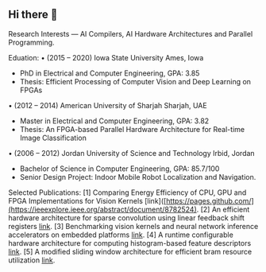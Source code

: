 ## Hi there 👋

 Research Interests — AI Compilers, AI Hardware Architectures and Parallel Programming.

Eduation:
• (2015 – 2020) Iowa State University Ames, Iowa
 - PhD in Electrical and Computer Engineering, GPA: 3.85 
 - Thesis: Efficient Processing of Computer Vision and Deep Learning on FPGAs

• (2012 – 2014) American University of Sharjah Sharjah, UAE
 - Master in Electrical and Computer Engineering, GPA: 3.82 
 - Thesis: An FPGA-based Parallel Hardware Architecture for Real-time Image Classification

• (2006 – 2012) Jordan University of Science and Technology Irbid, Jordan
 - Bachelor of Science in Computer Engineering, GPA: 85.7/100 
 - Senior Design Project: Indoor Mobile Robot Localization and Navigation.


Selected Publications:
[1] Comparing Energy Efficiency of CPU, GPU and FPGA Implementations for Vision Kernels [link]([https://pages.github.com/](https://ieeexplore.ieee.org/abstract/document/8782524).
[2] An efficient hardware architecture for sparse convolution using linear feedback shift registers [link](https://ieeexplore.ieee.org/abstract/document/9516613).
[3] Benchmarking vision kernels and neural network inference accelerators on embedded platforms [link](https://www.sciencedirect.com/science/article/abs/pii/S1383762120301697).
[4] A runtime configurable hardware architecture for computing histogram-based feature descriptors [link](https://ieeexplore.ieee.org/abstract/document/8533521).
[5] A modified sliding window architecture for efficient bram resource utilization [link](https://ieeexplore.ieee.org/abstract/document/7965032).
 <!--
 ![Murad's GitHub stats](https://github-readme-stats.vercel.app/api?username=muradqasaimeh&hide_border=true&show_icons=true&bg_color=151515&title_color=fb4362&icon_color=fb4362&text_bold=false&text_color=9e9e9e)
-->
<!--
**muradqasaimeh/muradqasaimeh** is a ✨ _special_ ✨ repository because its `README.md` (this file) appears on your GitHub profile.

Here are some ideas to get you started:

- 🔭 I’m currently working on ...
- 🌱 I’m currently learning ...
- 👯 I’m looking to collaborate on ...
- 🤔 I’m looking for help with ...
- 💬 Ask me about ...
- 📫 How to reach me: ...
- 😄 Pronouns: ...
- ⚡ Fun fact: ...
-->
